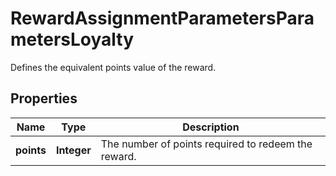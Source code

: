 

# RewardAssignmentParametersParametersLoyalty

Defines the equivalent points value of the reward.

## Properties

| Name | Type | Description |
|------------ | ------------- | ------------- |
|**points** | **Integer** | The number of points required to redeem the reward. |



